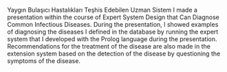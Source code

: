 Yaygın Bulaşıcı Hastalıkları Teşhis Edebilen Uzman Sistem
I made a presentation within the course of Expert System Design that Can Diagnose Common Infectious Diseases. During the presentation, I showed examples of diagnosing the diseases I defined in the database by running the expert system that I developed with the Prolog language during the presentation. Recommendations for the treatment of the disease are also made in the extension system based on the detection of the disease by questioning the symptoms of the disease.
